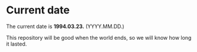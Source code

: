# Current date

The current date is **1994.03.23.** (YYYY.MM.DD.)

This repository will be good when the world ends, so we will know how long it lasted.